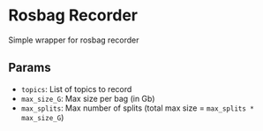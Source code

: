 # Rosbag Recorder
Simple wrapper for rosbag recorder

## Params
- `topics`: List of topics to record
- `max_size_G`: Max size per bag (in Gb)
- `max_splits`: Max number of splits (total max size = `max_splits * max_size_G`)
